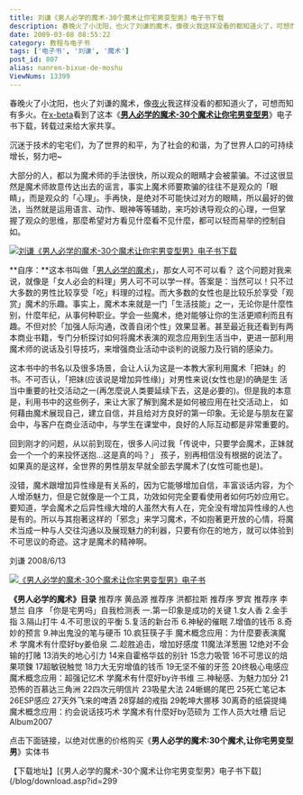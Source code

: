 ```yaml
---
title: 刘谦《男人必学的魔术-30个魔术让你宅男变型男》电子书下载
description: 春晚火了小沈阳，也火了刘谦的魔术，像夜火我这样没看的都知道火了，可想而知有多火。在x-beta看到了这本《男人必学的魔术-30个魔术让你宅男变型男》电子书下载，转载过来给大家共享。沉迷于技术的宅宅们，为了世界的和平，为了社会的和谐，为了世界人口的可持续增长，努力吧~大部分的人，都以为魔术师的手法很快，所以观众的眼睛才会被蒙骗。不过这很显然是魔术师故意传达出去的谣言，事实上魔术师要欺骗的往往不是观众的「眼睛」，而是观众的「心理」。手再快，是绝对不可能快过对方的眼睛，所以最好的做法，当然就是运用语言、动作、眼神等等辅助，来巧妙诱导观众的心理，一但掌握了观众的思维，那麼希望对方看见什麼看不见什麼，都可以轻而易举的控制自如。
date: 2009-03-08 08:55:22
category: 教程与电子书
tags: ['电子书', '刘谦', '魔术']
post_id: 807
alias: nanren-bixue-de-moshu
ViewNums: 13399
---
```


春晚火了小沈阳，也火了刘谦的魔术，像[夜火](/blog/)我这样没看的都知道火了，可想而知有多火。在[x-beta](http://www.x-beta.cn/)看到了这本《[**男人必学的魔术-30个魔术让你宅男变型男**](/blog/nanren-bixue-de-moshu)》电子书下载，转载过来给大家共享。

沉迷于技术的宅宅们，为了世界的和平，为了社会的和谐，为了世界人口的可持续增长，努力吧~

大部分的人，都以为魔术师的手法很快，所以观众的眼睛才会被蒙骗。不过这很显然是魔术师故意传达出去的谣言，事实上魔术师要欺骗的往往不是观众的「眼睛」，而是观众的「心理」。手再快，是绝对不可能快过对方的眼睛，所以最好的做法，当然就是运用语言、动作、眼神等等辅助，来巧妙诱导观众的心理，一但掌 握了观众的思维，那麼希望对方看见什麼看不见什麼，都可以轻而易举的控制自如。

[![刘谦《男人必学的魔术-30个魔术让你宅男变型男》电子书下载](http://lh3.ggpht.com/_puejjIk2t30/SY7u6ywF3BI/AAAAAAAAAOg/MbCm63gfxt4/s800/1.jpg)](/blog/nanren-bixue-de-moshu)

**自序：**这本书叫做「[男人必学的魔术](/blog/nanren-bixue-de-moshu)」，那女人可不可以看？
这个问题对我来说，就像是「女人必会的料理」男人可不可以学一样。答案是：当然可以！只不过大多数的男性比较享受「吃」料理的过程。而大多数的女性也是比较乐於享受「观赏」魔术的乐趣。事实上，魔术本来就是一门「生活技能」之一，无论你是什麼性别，什麼年纪，从事何种职业。学会一些魔术，绝对能够让你的生活更顺利而且有趣。不但对於「加强人际沟通，改善自闭个性」效果显著。甚至最近我还看到有两本商业书籍，专门分析探讨如何将魔术表演的观念应用到生活当中，更进一部利用魔术师的说话及引导技巧，来增强商业活动中谈判的说服力及行销的感染力。

这本书中的书名以及很多场景，会让人认为这是一本教大家利用魔术「把妹」的书。不可否认，「把妹(应该说是增加异性缘)」对男性来说(女性也是)的确是生 活当中重要的社交活动之一(再怎麼说人类要延续下去，这是必要的)。但是我的本意是，利用书中的这些例子，来让大家了解到魔术是如何被应用在社交活动上， 如何藉由魔术展现自己，建立自信，并且给对方良好的第一印象。无论是与朋友在宴会中，与客户在商业活动中，与学生在课堂中，良好的人际互动都是非常重要的。

回到刚才的问题，从以前到现在，很多人问过我「传说中，只要学会魔术，正妹就会一个一个的来投怀送抱…这是真的吗？」 孩子，别再相信没有根据的说法了。如果真的是这样，全世界的男性朋友早就全部去学魔术了(女性可能也是)。

没错，魔术跟增加异性缘是有关系的，因为它能够增加自信，丰富谈话内容，为个人增添魅力，但是它就像是一个工具，功效如何完全要看使用者如何巧妙应用它。 要知道，学会魔术之后异性缘大增的人虽然大有人在，完全没有增加异性缘的人也是有的。所以与其抱著这样的「邪念」来学习魔术，不如抱著更开放的心情，将魔 术当成一种与人交往沟通以及展现魅力的利器，只要有你在的地方，就可以体验到不可思议的奇迹。这才是魔术的精神啊。

刘谦
2008/6/13

[![《男人必学的魔术-30个魔术让你宅男变型男》电子书](http://lh4.ggpht.com/_puejjIk2t30/SY7u7HlddmI/AAAAAAAAAOw/2dvuJ1qiXg8/s800/3.jpg)](/blog/nanren-bixue-de-moshu)

**《男人必学的魔术》目录**
推荐序 黄品源
推荐序 洪都拉斯
推荐序 罗宾
推荐序 李慧兰
自序
「你是宅男吗」自我检测表
一.第一印象是成功的关键
1.女人香
2.金手指
3.隔山打牛
4.不可思议的平衡
5.复活的新台币
6.神秘的催眠
7.增值的钱币
8.奇妙的预言
9.神出鬼没的笔与硬币
10.疯狂筷子手
魔术概念应用：为什麼要表演魔术
学魔术有什麼好by姜伯泉
二.趁胜追击，增加好感度
11魔法洋葱圈
12绝对不会输的打赌
13消失的地心引力
14来自霍格华兹的别针
15念力吸管
16不可思议的焙果项鍊
17超敏锐触觉
18力大无穷增值的钱币
19无坚不催的牙签
20终极心电感应
魔术概念应用：超强记忆术
学魔术有什麼好by许书维
三.神秘感、为魅力加分
21恐怖的百慕达三角洲
22四次元明信片
23吸星大法
24蜥蜴的尾巴
25死亡笔记本
26ESP感应
27天外飞来的啤酒
28穿越的戒指
29乾坤大挪移
30离奇的纸袋提绳
魔术概念应用：约会说话技巧术
学魔术有什麼好by范硕为
工作人员大吐槽
后记
Album2007

点击下面链接，以绝对优惠的价格购买《**男人必学的魔术:30个魔术,让你宅男变型男**》实体书

【下载地址】[《男人必学的魔术-30个魔术让你宅男变型男》电子书下载](/blog/download.asp?id=299

